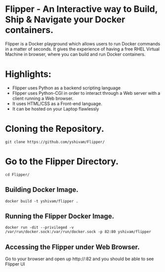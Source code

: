 # Flipper - An Interactive way to Build, Ship & Navigate your Docker containers. 

Flipper is a Docker playground which allows users to run Docker commands in a matter of seconds. It gives the experience of having a free RHEL Virtual Machine in browser, where you can build and run Docker containers.

# Highlights:

- Flipper uses Python as a backend scripting language
- Flipper uses Python-CGI in order to interact through a Web server with a client running a Web browser.
- It uses HTML/CSS as a Front-end language.
- It can be hosted on your Laptop flawlessly

# Cloning the Repository.

```
git clone https://github.com/yshivam/Flipper/
```

# Go to the Flipper Directory.

```
cd Flipper/
```

## Building Docker Image.

```
docker build -t yshivam/flipper .
```

## Running the Flipper Docker Image.

```
docker run -dit --privileged -v /var/run/docker.sock:/var/run/docker.sock -p 82:80 yshivam/flipper
```

## Accessing the Flipper under Web Browser.

Go to your browser and open up http://<IP>:82 and you should be able to see Flipper UI
